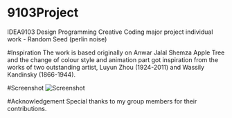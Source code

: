 # 9103Project
IDEA9103 Design Programming Creative Coding major project individual work - Random Seed (perlin noise)

#Inspiration
The work is based originally on Anwar Jalal Shemza Apple Tree and the change of colour style and animation part got inspiration from the works of two outstanding artist, Luyun Zhou (1924-2011) and Wassily Kandinsky (1866-1944).

#Screenshot
![Screenshot](https://github.com/Burninsnoww/9103Project/assets/90616168/85dcf69a-a311-41f9-a493-4b09a802ddff)

#Acknowledgement
Special thanks to my group members for their contributions.
